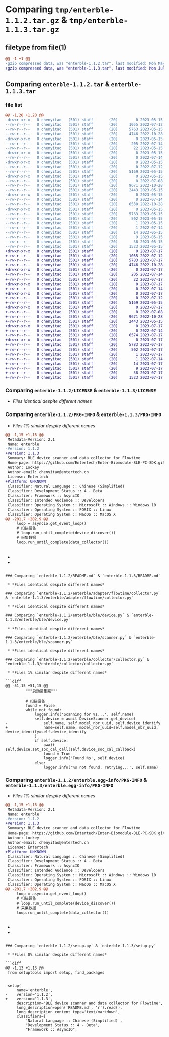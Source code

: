 # Comparing `tmp/enterble-1.1.2.tar.gz` & `tmp/enterble-1.1.3.tar.gz`

## filetype from file(1)

```diff
@@ -1 +1 @@
-gzip compressed data, was "enterble-1.1.2.tar", last modified: Mon May 15 01:50:28 2023, max compression
+gzip compressed data, was "enterble-1.1.3.tar", last modified: Mon Jul 17 03:23:41 2023, max compression
```

## Comparing `enterble-1.1.2.tar` & `enterble-1.1.3.tar`

### file list

```diff
@@ -1,28 +1,28 @@
-drwxr-xr-x   0 chenyitao   (501) staff       (20)        0 2023-05-15 01:50:28.181383 enterble-1.1.2/
--rw-r--r--   0 chenyitao   (501) staff       (20)     1055 2022-07-12 10:05:03.000000 enterble-1.1.2/LICENSE
--rw-r--r--   0 chenyitao   (501) staff       (20)     5763 2023-05-15 01:50:28.181172 enterble-1.1.2/PKG-INFO
--rw-r--r--   0 chenyitao   (501) staff       (20)     4746 2022-10-28 09:16:27.000000 enterble-1.1.2/README.md
-drwxr-xr-x   0 chenyitao   (501) staff       (20)        0 2023-05-15 01:50:28.177653 enterble-1.1.2/enterble/
--rw-r--r--   0 chenyitao   (501) staff       (20)      205 2022-07-14 03:48:18.000000 enterble-1.1.2/enterble/__init__.py
--rw-r--r--   0 chenyitao   (501) staff       (20)       22 2023-05-15 01:41:08.000000 enterble-1.1.2/enterble/__version__.py
-drwxr-xr-x   0 chenyitao   (501) staff       (20)        0 2023-05-15 01:50:28.178950 enterble-1.1.2/enterble/adapter/
--rw-r--r--   0 chenyitao   (501) staff       (20)        0 2022-07-14 03:49:28.000000 enterble-1.1.2/enterble/adapter/__init__.py
-drwxr-xr-x   0 chenyitao   (501) staff       (20)        0 2023-05-15 01:50:28.179357 enterble-1.1.2/enterble/adapter/flowtime/
--rw-r--r--   0 chenyitao   (501) staff       (20)        0 2022-07-12 06:12:45.000000 enterble-1.1.2/enterble/adapter/flowtime/__init__.py
--rw-r--r--   0 chenyitao   (501) staff       (20)     5169 2023-05-15 01:45:15.000000 enterble-1.1.2/enterble/adapter/flowtime/collector.py
-drwxr-xr-x   0 chenyitao   (501) staff       (20)        0 2023-05-15 01:50:28.180257 enterble-1.1.2/enterble/ble/
--rw-r--r--   0 chenyitao   (501) staff       (20)        0 2022-07-08 05:57:36.000000 enterble-1.1.2/enterble/ble/__init__.py
--rw-r--r--   0 chenyitao   (501) staff       (20)     9671 2022-10-28 09:04:15.000000 enterble-1.1.2/enterble/ble/device.py
--rw-r--r--   0 chenyitao   (501) staff       (20)     2443 2023-05-15 01:44:17.000000 enterble-1.1.2/enterble/ble/scanner.py
-drwxr-xr-x   0 chenyitao   (501) staff       (20)        0 2023-05-15 01:50:28.180707 enterble-1.1.2/enterble/collector/
--rw-r--r--   0 chenyitao   (501) staff       (20)        0 2022-07-14 03:48:57.000000 enterble-1.1.2/enterble/collector/__init__.py
--rw-r--r--   0 chenyitao   (501) staff       (20)     6538 2022-10-28 08:49:04.000000 enterble-1.1.2/enterble/collector/collector.py
-drwxr-xr-x   0 chenyitao   (501) staff       (20)        0 2023-05-15 01:50:28.178791 enterble-1.1.2/enterble.egg-info/
--rw-r--r--   0 chenyitao   (501) staff       (20)     5763 2023-05-15 01:50:28.000000 enterble-1.1.2/enterble.egg-info/PKG-INFO
--rw-r--r--   0 chenyitao   (501) staff       (20)      502 2023-05-15 01:50:28.000000 enterble-1.1.2/enterble.egg-info/SOURCES.txt
--rw-r--r--   0 chenyitao   (501) staff       (20)        1 2023-05-15 01:50:28.000000 enterble-1.1.2/enterble.egg-info/dependency_links.txt
--rw-r--r--   0 chenyitao   (501) staff       (20)        1 2022-07-14 03:44:23.000000 enterble-1.1.2/enterble.egg-info/not-zip-safe
--rw-r--r--   0 chenyitao   (501) staff       (20)       14 2023-05-15 01:50:28.000000 enterble-1.1.2/enterble.egg-info/requires.txt
--rw-r--r--   0 chenyitao   (501) staff       (20)        9 2023-05-15 01:50:28.000000 enterble-1.1.2/enterble.egg-info/top_level.txt
--rw-r--r--   0 chenyitao   (501) staff       (20)       38 2023-05-15 01:50:28.181442 enterble-1.1.2/setup.cfg
--rw-r--r--   0 chenyitao   (501) staff       (20)     1523 2023-05-15 01:50:20.000000 enterble-1.1.2/setup.py
+drwxr-xr-x   0 chenyitao   (501) staff       (20)        0 2023-07-17 03:23:41.195417 enterble-1.1.3/
+-rw-r--r--   0 chenyitao   (501) staff       (20)     1055 2022-07-12 10:05:03.000000 enterble-1.1.3/LICENSE
+-rw-r--r--   0 chenyitao   (501) staff       (20)     5783 2023-07-17 03:23:41.195220 enterble-1.1.3/PKG-INFO
+-rw-r--r--   0 chenyitao   (501) staff       (20)     4746 2022-10-28 09:16:27.000000 enterble-1.1.3/README.md
+drwxr-xr-x   0 chenyitao   (501) staff       (20)        0 2023-07-17 03:23:41.191569 enterble-1.1.3/enterble/
+-rw-r--r--   0 chenyitao   (501) staff       (20)      205 2022-07-14 03:48:18.000000 enterble-1.1.3/enterble/__init__.py
+-rw-r--r--   0 chenyitao   (501) staff       (20)       22 2023-07-17 03:21:34.000000 enterble-1.1.3/enterble/__version__.py
+drwxr-xr-x   0 chenyitao   (501) staff       (20)        0 2023-07-17 03:23:41.193239 enterble-1.1.3/enterble/adapter/
+-rw-r--r--   0 chenyitao   (501) staff       (20)        0 2022-07-14 03:49:28.000000 enterble-1.1.3/enterble/adapter/__init__.py
+drwxr-xr-x   0 chenyitao   (501) staff       (20)        0 2023-07-17 03:23:41.193498 enterble-1.1.3/enterble/adapter/flowtime/
+-rw-r--r--   0 chenyitao   (501) staff       (20)        0 2022-07-12 06:12:45.000000 enterble-1.1.3/enterble/adapter/flowtime/__init__.py
+-rw-r--r--   0 chenyitao   (501) staff       (20)     5169 2023-05-15 01:45:15.000000 enterble-1.1.3/enterble/adapter/flowtime/collector.py
+drwxr-xr-x   0 chenyitao   (501) staff       (20)        0 2023-07-17 03:23:41.194412 enterble-1.1.3/enterble/ble/
+-rw-r--r--   0 chenyitao   (501) staff       (20)        0 2022-07-08 05:57:36.000000 enterble-1.1.3/enterble/ble/__init__.py
+-rw-r--r--   0 chenyitao   (501) staff       (20)     9671 2022-10-28 09:04:15.000000 enterble-1.1.3/enterble/ble/device.py
+-rw-r--r--   0 chenyitao   (501) staff       (20)     2443 2023-05-15 01:44:17.000000 enterble-1.1.3/enterble/ble/scanner.py
+drwxr-xr-x   0 chenyitao   (501) staff       (20)        0 2023-07-17 03:23:41.194826 enterble-1.1.3/enterble/collector/
+-rw-r--r--   0 chenyitao   (501) staff       (20)        0 2022-07-14 03:48:57.000000 enterble-1.1.3/enterble/collector/__init__.py
+-rw-r--r--   0 chenyitao   (501) staff       (20)     6574 2023-07-17 03:20:28.000000 enterble-1.1.3/enterble/collector/collector.py
+drwxr-xr-x   0 chenyitao   (501) staff       (20)        0 2023-07-17 03:23:41.193053 enterble-1.1.3/enterble.egg-info/
+-rw-r--r--   0 chenyitao   (501) staff       (20)     5783 2023-07-17 03:23:41.000000 enterble-1.1.3/enterble.egg-info/PKG-INFO
+-rw-r--r--   0 chenyitao   (501) staff       (20)      502 2023-07-17 03:23:41.000000 enterble-1.1.3/enterble.egg-info/SOURCES.txt
+-rw-r--r--   0 chenyitao   (501) staff       (20)        1 2023-07-17 03:23:41.000000 enterble-1.1.3/enterble.egg-info/dependency_links.txt
+-rw-r--r--   0 chenyitao   (501) staff       (20)        1 2022-07-14 03:44:23.000000 enterble-1.1.3/enterble.egg-info/not-zip-safe
+-rw-r--r--   0 chenyitao   (501) staff       (20)       14 2023-07-17 03:23:41.000000 enterble-1.1.3/enterble.egg-info/requires.txt
+-rw-r--r--   0 chenyitao   (501) staff       (20)        9 2023-07-17 03:23:41.000000 enterble-1.1.3/enterble.egg-info/top_level.txt
+-rw-r--r--   0 chenyitao   (501) staff       (20)       38 2023-07-17 03:23:41.195471 enterble-1.1.3/setup.cfg
+-rw-r--r--   0 chenyitao   (501) staff       (20)     1523 2023-07-17 03:21:43.000000 enterble-1.1.3/setup.py
```

### Comparing `enterble-1.1.2/LICENSE` & `enterble-1.1.3/LICENSE`

 * *Files identical despite different names*

### Comparing `enterble-1.1.2/PKG-INFO` & `enterble-1.1.3/PKG-INFO`

 * *Files 1% similar despite different names*

```diff
@@ -1,15 +1,16 @@
 Metadata-Version: 2.1
 Name: enterble
-Version: 1.1.2
+Version: 1.1.3
 Summary: BLE device scanner and data collector for Flowtime
 Home-page: https://github.com/Entertech/Enter-Biomodule-BLE-PC-SDK.git
 Author: Lockey
 Author-email: chenyitao@entertech.cn
 License: Entertech
+Platform: UNKNOWN
 Classifier: Natural Language :: Chinese (Simplified)
 Classifier: Development Status :: 4 - Beta
 Classifier: Framework :: AsyncIO
 Classifier: Intended Audience :: Developers
 Classifier: Operating System :: Microsoft :: Windows :: Windows 10
 Classifier: Operating System :: POSIX :: Linux
 Classifier: Operating System :: MacOS :: MacOS X
@@ -201,7 +202,9 @@
     loop = asyncio.get_event_loop()
     # 扫描设备
     # loop.run_until_complete(device_discover())
     # 采集数据
     loop.run_until_complete(data_collector())
 
 ```
+
+
```

### Comparing `enterble-1.1.2/README.md` & `enterble-1.1.3/README.md`

 * *Files identical despite different names*

### Comparing `enterble-1.1.2/enterble/adapter/flowtime/collector.py` & `enterble-1.1.3/enterble/adapter/flowtime/collector.py`

 * *Files identical despite different names*

### Comparing `enterble-1.1.2/enterble/ble/device.py` & `enterble-1.1.3/enterble/ble/device.py`

 * *Files identical despite different names*

### Comparing `enterble-1.1.2/enterble/ble/scanner.py` & `enterble-1.1.3/enterble/ble/scanner.py`

 * *Files identical despite different names*

### Comparing `enterble-1.1.2/enterble/collector/collector.py` & `enterble-1.1.3/enterble/collector/collector.py`

 * *Files 1% similar despite different names*

```diff
@@ -51,15 +51,15 @@
         """启动采集器"""
 
         # 扫描设备
         found = False
         while not found:
             logger.info('Scanning for %s...', self.name)
             self.device = await DeviceScanner.get_device(
-                self.name, self.model_nbr_uuid, self.device_identify
+                name=self.name, model_nbr_uuid=self.model_nbr_uuid, device_identify=self.device_identify
             )
             if self.device:
                 await self.device.set_soc_cal_call(self.device_soc_cal_callback)
                 found = True
                 logger.info('Found %s', self.device)
             else:
                 logger.info('%s not found, retrying...', self.name)
```

### Comparing `enterble-1.1.2/enterble.egg-info/PKG-INFO` & `enterble-1.1.3/enterble.egg-info/PKG-INFO`

 * *Files 1% similar despite different names*

```diff
@@ -1,15 +1,16 @@
 Metadata-Version: 2.1
 Name: enterble
-Version: 1.1.2
+Version: 1.1.3
 Summary: BLE device scanner and data collector for Flowtime
 Home-page: https://github.com/Entertech/Enter-Biomodule-BLE-PC-SDK.git
 Author: Lockey
 Author-email: chenyitao@entertech.cn
 License: Entertech
+Platform: UNKNOWN
 Classifier: Natural Language :: Chinese (Simplified)
 Classifier: Development Status :: 4 - Beta
 Classifier: Framework :: AsyncIO
 Classifier: Intended Audience :: Developers
 Classifier: Operating System :: Microsoft :: Windows :: Windows 10
 Classifier: Operating System :: POSIX :: Linux
 Classifier: Operating System :: MacOS :: MacOS X
@@ -201,7 +202,9 @@
     loop = asyncio.get_event_loop()
     # 扫描设备
     # loop.run_until_complete(device_discover())
     # 采集数据
     loop.run_until_complete(data_collector())
 
 ```
+
+
```

### Comparing `enterble-1.1.2/setup.py` & `enterble-1.1.3/setup.py`

 * *Files 0% similar despite different names*

```diff
@@ -1,13 +1,13 @@
 from setuptools import setup, find_packages
 
 
 setup(
     name='enterble',
-    version='1.1.2',
+    version='1.1.3',
     description='BLE device scanner and data collector for Flowtime',
     long_description=open('README.md', 'r').read(),
     long_description_content_type='text/markdown',
     classifiers=[
         'Natural Language :: Chinese (Simplified)',
         "Development Status :: 4 - Beta",
         "Framework :: AsyncIO",
```


